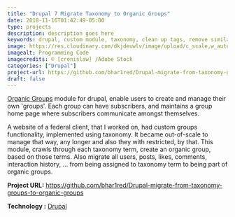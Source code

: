```yaml
---
title: "Drupal 7 Migrate Taxonomy to Organic Groups"
date: 2018-11-16T01:42:49-05:00
type: projects
description: description goes here  
keywords: drupal, custom module, taxonomy, clean up tags, remove similar taxonomy, website, web development
image: https://res.cloudinary.com/dkjdeuwlv/image/upload/c_scale,w_auto,q_auto/v1541969158/bargavkondapu.com/projects/code-preview.webp
imagealt: Programming Code
imagecredits: © [cronislaw] /Adobe Stock
categories: ["Drupal"]
project-url: https://github.com/bhar1red/Drupal-migrate-from-taxonomy-groups-to-organic-groups
draft: false
---
```


[Organic Groups](https://www.drupal.org/project/og) module for drupal, enable users to create and manage their own 'groups'. Each group can have subscribers, and maintains a group home page where subscribers communicate amongst themselves.

A website of a federal client, that I worked on, had custom groups functionality, implemented using taxonomy. It became out-of-scale to manage that way, any longer and also they with restricted, by that. This module, crawls through each taxonomy term, create an organic group, based on those terms. Also migrate all users, posts, likes, comments, interaction history, ... from being assigned to taxonomy term to being part of organic groups.

**Project URL:** https://github.com/bhar1red/Drupal-migrate-from-taxonomy-groups-to-organic-groups

**Technology :**  [Drupal](https://www.drupal.org/)
